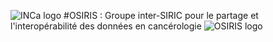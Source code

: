   ![INCa logo](https://raw.githubusercontent.com/siric-osiris/OSIRIS/master/logo_inca.jpg)
#OSIRIS : Groupe inter-SIRIC pour le partage et l'interopérabilité des données en cancérologie
  ![OSIRIS logo](https://raw.githubusercontent.com/siric-osiris/OSIRIS/master/osiris.png)
